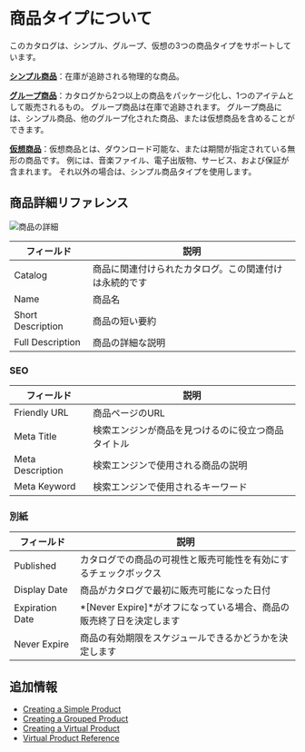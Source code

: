 # 商品タイプについて

このカタログは、シンプル、グループ、仮想の3つの商品タイプをサポートしています。

**[シンプル商品](./creating-a-simple-product.md)**：在庫が追跡される物理的な商品。

**[グループ商品](./creating-a-grouped-product.md)**：カタログから2つ以上の商品をパッケージ化し、1つのアイテムとして販売されるもの。 グループ商品は在庫で追跡されます。 グループ商品には、シンプル商品、他のグループ化された商品、または仮想商品を含めることができます。

**[仮想商品](./creating-a-virtual-product.md)**：仮想商品とは、ダウンロード可能な、または期間が指定されている無形の商品です。 例には、音楽ファイル、電子出版物、サービス、および保証が含まれます。 それ以外の場合は、シンプル商品タイプを使用します。

## 商品詳細リファレンス

![商品の詳細](./introduction-to-product-types/images/01.png)

| フィールド             | 説明                          |
| ----------------- | --------------------------- |
| Catalog           | 商品に関連付けられたカタログ。この関連付けは永続的です |
| Name              | 商品名                         |
| Short Description | 商品の短い要約                     |
| Full Description  | 商品の詳細な説明                    |

### SEO

| フィールド            | 説明                        |
| ---------------- | ------------------------- |
| Friendly URL     | 商品ページのURL                 |
| Meta Title       | 検索エンジンが商品を見つけるのに役立つ商品タイトル |
| Meta Description | 検索エンジンで使用される商品の説明         |
| Meta Keyword     | 検索エンジンで使用されるキーワード         |

### 別紙

| フィールド           | 説明                                         |
| --------------- | ------------------------------------------ |
| Published       | カタログでの商品の可視性と販売可能性を有効にするチェックボックス           |
| Display Date    | 商品がカタログで最初に販売可能になった日付                      |
| Expiration Date | *[Never Expire]*がオフになっている場合、商品の販売終了日を決定します |
| Never Expire    | 商品の有効期限をスケジュールできるかどうかを決定します                |

## 追加情報

  - [Creating a Simple Product](./creating-a-simple-product.md)
  - [Creating a Grouped Product](./creating-a-grouped-product.md)
  - [Creating a Virtual Product](./creating-a-virtual-product.md)
  - [Virtual Product Reference](./virtual-product-reference.md)
